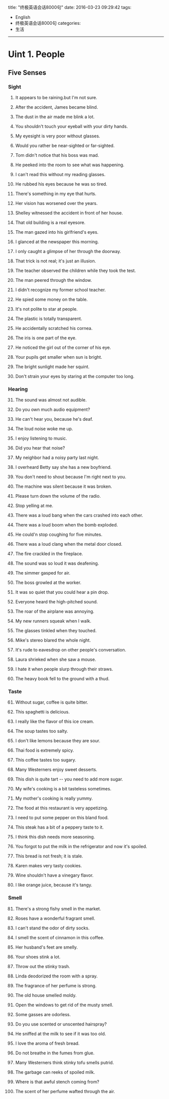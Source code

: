 title: "终极英语会话8000句"
date: 2016-03-23 09:29:42
tags:
- English
- 终极英语会话8000句
categories:
- 生活
---

# Uint 1. People

## Five Senses

### Sight

 1. It appears to be raining.but I'm not sure.

 2. After the accident, James became blind.

 3. The dust in the air made me blink a lot.

 4. You shouldn't touch your eyeball with your dirty hands.

 5. My eyesight is very poor without glasses.

 6. Would you rather be near-sighted or far-sighted.

 7. Tom didn't notice that his boss was mad.

 8. He peeked into the room to see what was happening.

 9. I can't read this without my reading glasses.

 10. He rubbed his eyes because he was so tired.

 11. There's something in my eye that hurts.

 12. Her vision has worsened over the years.

 13. Shelley witnessed the accident in front of her house.

 14. That old building is a real eyesore.

 15. The man gazed into his girlfriend's eyes.

 16. I glanced at the newspaper this morning.

 17. I only caught a glimpse of her through the doorway.

 18. That trick is not real; it's just an illusion.

 19. The teacher observed the children while they took the test.

 20. The man peered through the window.

 21. I didn't recognize my former school teacher.

 22. He spied some money on the table.

 23. It's not polite to star at people.

 24. The plastic is totally transparent.

 25. He accidentally scratched his cornea.

 26. The iris is one part of the eye.

 27. He noticed the girl out of the corner of his eye.

 28. Your pupils get smaller when sun is bright.

 29. The bright sunlight made her squint.

 30. Don't strain your eyes by staring at the computer too long.

### Hearing

 31. The sound was almost not audible.

 32. Do you own much audio equipment?

 33. He can't hear you, because he's deaf.

 34. The loud noise woke me up.

 35. I enjoy listening to music.

 36. Did you hear that noise?

 37. My neighbor had a noisy party last night.

 38. I overheard Betty say she has a new boyfriend.

 39. You don't need to shout because I'm right next to you.

 40. The machine was silent because it was broken.

 41. Please turn down the volume of the radio.

 42. Stop yelling at me.

 43. There was a loud bang when the cars crashed into each other.

 44. There was a loud boom when the bomb exploded.

 45. He could'n stop coughing for five minutes.

 46. There was a loud clang when the metal door closed.

 47. The fire crackled in the fireplace.

 48. The sound was so loud it was deafening.

 49. The simmer gasped for air.

 50. The boss growled at the worker.

 51. It was so quiet that you could hear a pin drop.

 52. Everyone heard the high-pitched sound.

 53. The roar of the airplane was annoying.

 54. My new runners squeak when I walk.

 55. The glasses tinkled when they touched.

 56. Mike's stereo blared the whole night.

 57. It's rude to eavesdrop on other people's conversation.

 58. Laura shrieked when she saw a mouse.

 59. I hate it when people slurp through their straws.

 60. The heavy book fell to the ground with a thud.

### Taste

 61. Without sugar, coffee is quite bitter.

 62. This spaghetti is delicious.

 63. I really like the flavor of this ice cream.

 64. The soup tastes too salty.

 65. I don't like lemons because they are sour.

 66. Thai food is extremely spicy.

 67. This coffee tastes too sugary.

 68. Many Westerners enjoy sweet desserts.

 69. This dish is quite tart -- you need to add more sugar.

 70. My wife's cooking is a bit tasteless sometimes.

 71. My mother's cooking is really yummy.

 72. The food at this restaurant is very appetizing.

 73. I need to put some pepper on this bland food.

 74. This steak has a bit of a peppery taste to it.

 75. I think this dish needs more seasoning.

 76. You forgot to put the milk in the refrigerator and now it's spoiled.

 77. This bread is not fresh; it is stale.

 78. Karen makes very tasty cookies.

 79. Wine shouldn't have a vinegary flavor.

 80. I like orange juice, because it's tangy.

 ### Smell

 81. There's a strong fishy smell in the market.

 82. Roses have a wonderful fragrant smell.

 83. I can't stand the odor of dirty socks.

 84. I smell the scent of cinnamon in this coffee.

 85. Her husband's feet are smelly.

 86. Your shoes stink a lot.

 87. Throw out the stinky trash.

 88. Linda deodorized the room with a spray.

 89. The fragrance of her perfume is strong.

 90. The old house smelled moldy.

 91. Open the windows to get rid of the musty smell.

 92. Some gasses are odorless.

 93. Do you use scented or unscented hairspray?

 94. He sniffed at the milk to see if it was too old.

 95. I love the aroma of fresh bread.

 96. Do not breathe in the fumes from glue.

 97. Many Westerners think stinky tofu smells putrid.

 98. The garbage can reeks of spoiled milk.

 99. Where is that awful stench coming from?

 100. The scent of her perfume wafted through the air.
